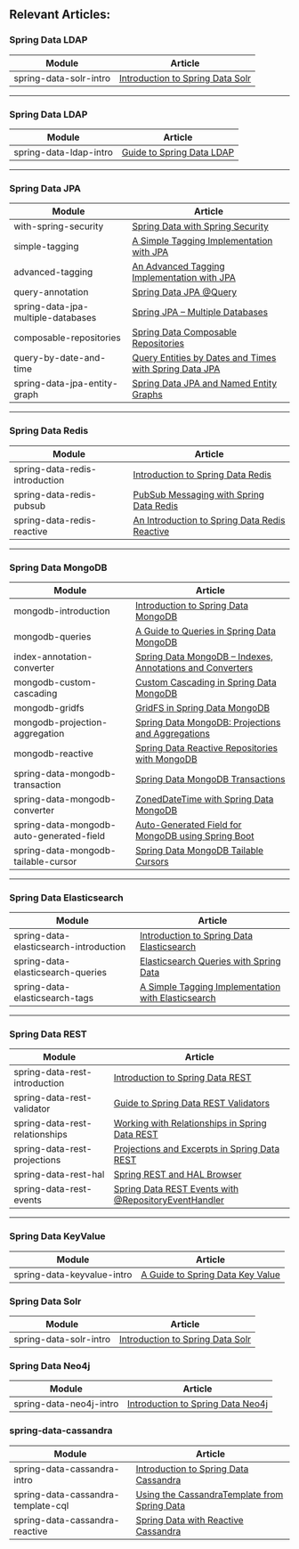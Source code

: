 ## Relevant Articles:

### Spring Data LDAP

Module | Article
--|--
spring-data-solr-intro | [Introduction to Spring Data Solr](https://www.baeldung.com/spring-data-solr)
---

### Spring Data LDAP

Module | Article
--|--
spring-data-ldap-intro | [Guide to Spring Data LDAP](https://www.baeldung.com/spring-data-ldap)
---

### Spring Data JPA
Module | Article
--|--
with-spring-security | [Spring Data with Spring Security](http://www.baeldung.com/spring-data-with-spring-security)
simple-tagging | [A Simple Tagging Implementation with JPA](http://www.baeldung.com/jpa-tagging)
advanced-tagging | [An Advanced Tagging Implementation with JPA](http://www.baeldung.com/jpa-tagging-advanced)
query-annotation | [Spring Data JPA @Query](http://www.baeldung.com/spring-data-jpa-query)
spring-data-jpa-multiple-databases | [Spring JPA – Multiple Databases](http://www.baeldung.com/spring-data-jpa-multiple-databases)
composable-repositories | [Spring Data Composable Repositories](https://www.baeldung.com/spring-data-composable-repositories)
query-by-date-and-time | [Query Entities by Dates and Times with Spring Data JPA](https://www.baeldung.com/spring-data-jpa-query-by-date)
spring-data-jpa-entity-graph | [Spring Data JPA and Named Entity Graphs](https://www.baeldung.com/spring-data-jpa-named-entity-graphs)
---

### Spring Data Redis
Module | Article
--|--
spring-data-redis-introduction |  [Introduction to Spring Data Redis](http://www.baeldung.com/spring-data-redis-tutorial)
spring-data-redis-pubsub |  [PubSub Messaging with Spring Data Redis](http://www.baeldung.com/spring-data-redis-pub-sub)
spring-data-redis-reactive | [An Introduction to Spring Data Redis Reactive](https://www.baeldung.com/spring-data-redis-reactive)
---
### Spring Data MongoDB
Module | Article
--|--
mongodb-introduction | [Introduction to Spring Data MongoDB](http://www.baeldung.com/spring-data-mongodb-tutorial)
mongodb-queries | [A Guide to Queries in Spring Data MongoDB](http://www.baeldung.com/queries-in-spring-data-mongodb)
index-annotation-converter | [Spring Data MongoDB – Indexes, Annotations and Converters](http://www.baeldung.com/spring-data-mongodb-index-annotations-converter)
mongodb-custom-cascading | [Custom Cascading in Spring Data MongoDB](http://www.baeldung.com/cascading-with-dbref-and-lifecycle-events-in-spring-data-mongodb)
mongodb-gridfs | [GridFS in Spring Data MongoDB](http://www.baeldung.com/spring-data-mongodb-gridfs)
mongodb-projection-aggregation | [Spring Data MongoDB: Projections and Aggregations](http://www.baeldung.com/spring-data-mongodb-projections-aggregations)
mongodb-reactive | [Spring Data Reactive Repositories with MongoDB](https://www.baeldung.com/spring-data-mongodb-reactive)
spring-data-mongodb-transaction | [Spring Data MongoDB Transactions](https://www.baeldung.com/spring-data-mongodb-transactions)
spring-data-mongodb-converter | [ZonedDateTime with Spring Data MongoDB](https://www.baeldung.com/spring-data-mongodb-zoneddatetime)
spring-data-mongodb-auto-generated-field | [Auto-Generated Field for MongoDB using Spring Boot](https://www.baeldung.com/spring-boot-mongodb-auto-generated-field)
spring-data-mongodb-tailable-cursor | [Spring Data MongoDB Tailable Cursors](https://www.baeldung.com/spring-data-mongodb-tailable-cursors)
---
### Spring Data Elasticsearch
Module | Article
--|--
spring-data-elasticsearch-introduction |  [Introduction to Spring Data Elasticsearch](http://www.baeldung.com/spring-data-elasticsearch-tutorial)
spring-data-elasticsearch-queries |  [Elasticsearch Queries with Spring Data](http://www.baeldung.com/spring-data-elasticsearch-queries)
spring-data-elasticsearch-tags |  [A Simple Tagging Implementation with Elasticsearch](http://www.baeldung.com/elasticsearch-tagging)
---
### Spring Data REST
Module | Article
--|--
spring-data-rest-introduction | [Introduction to Spring Data REST](http://www.baeldung.com/spring-data-rest-intro)
spring-data-rest-validator | [Guide to Spring Data REST Validators](http://www.baeldung.com/spring-data-rest-validators)
spring-data-rest-relationships | [Working with Relationships in Spring Data REST](http://www.baeldung.com/spring-data-rest-relationships)
spring-data-rest-projections | [Projections and Excerpts in Spring Data REST](http://www.baeldung.com/spring-data-rest-projections-excerpts)
spring-data-rest-hal | [Spring REST and HAL Browser](https://www.baeldung.com/spring-rest-hal)
spring-data-rest-events | [Spring Data REST Events with @RepositoryEventHandler](https://www.baeldung.com/spring-data-rest-events)
---
### Spring Data KeyValue
Module | Article
--|--
spring-data-keyvalue-intro | [A Guide to Spring Data Key Value](https://www.baeldung.com/spring-data-key-value)

### Spring Data Solr
Module | Article
--|--
spring-data-solr-intro | [Introduction to Spring Data Solr](https://www.baeldung.com/spring-data-solr)

### Spring Data Neo4j
Module | Article
--|--
spring-data-neo4j-intro | [Introduction to Spring Data Neo4j](http://www.baeldung.com/spring-data-neo4j-intro)

### spring-data-cassandra

Module | Article
--|--
spring-data-cassandra-intro | [Introduction to Spring Data Cassandra](https://www.baeldung.com/spring-data-cassandra-tutorial)
spring-data-cassandra-template-cql | [Using the CassandraTemplate from Spring Data](https://www.baeldung.com/spring-data-cassandratemplate-cqltemplate)
spring-data-cassandra-reactive | [Spring Data with Reactive Cassandra](https://www.baeldung.com/spring-data-cassandra-reactive)
